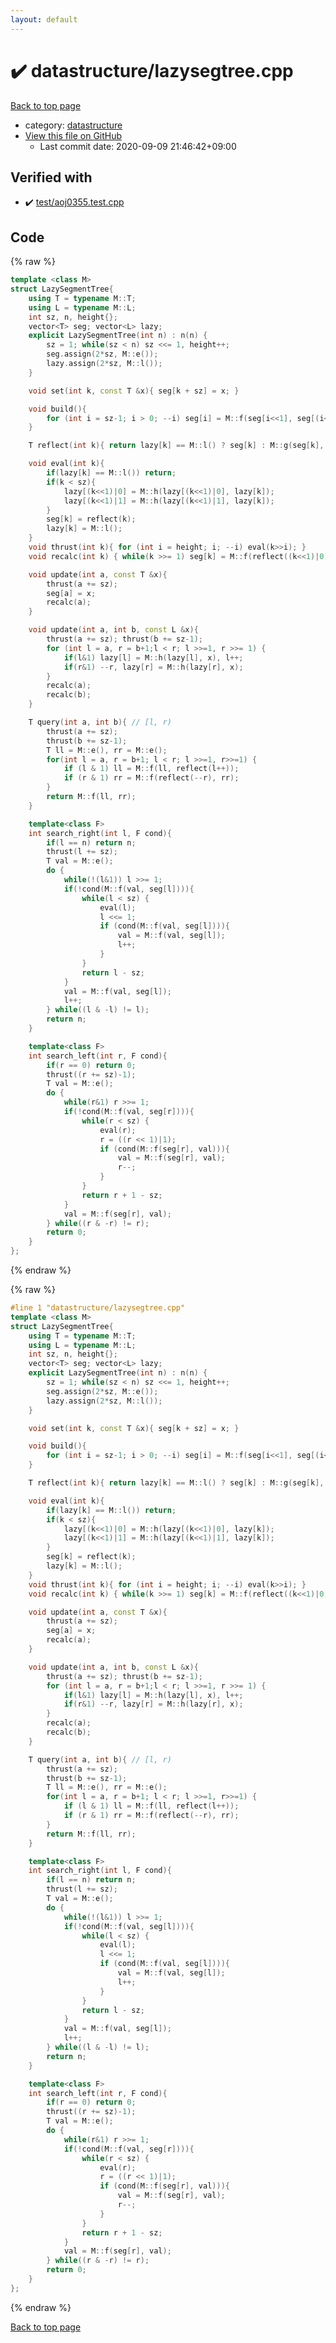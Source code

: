 ```yaml
---
layout: default
---
```


<!-- mathjax config similar to math.stackexchange -->
<script type="text/javascript" async
  src="https://cdnjs.cloudflare.com/ajax/libs/mathjax/2.7.5/MathJax.js?config=TeX-MML-AM_CHTML">
</script>
<script type="text/x-mathjax-config">
  MathJax.Hub.Config({
    TeX: { equationNumbers: { autoNumber: "AMS" }},
    tex2jax: {
      inlineMath: [ ['$','$'] ],
      processEscapes: true
    },
    "HTML-CSS": { matchFontHeight: false },
    displayAlign: "left",
    displayIndent: "2em"
  });
</script>

<script type="text/javascript" src="https://cdnjs.cloudflare.com/ajax/libs/jquery/3.4.1/jquery.min.js"></script>
<script src="https://cdn.jsdelivr.net/npm/jquery-balloon-js@1.1.2/jquery.balloon.min.js" integrity="sha256-ZEYs9VrgAeNuPvs15E39OsyOJaIkXEEt10fzxJ20+2I=" crossorigin="anonymous"></script>
<script type="text/javascript" src="../../assets/js/copy-button.js"></script>
<link rel="stylesheet" href="../../assets/css/copy-button.css" />


# :heavy_check_mark: datastructure/lazysegtree.cpp

<a href="../../index.html">Back to top page</a>

* category: <a href="../../index.html#8dc87745f885a4cc532acd7b15b8b5fe">datastructure</a>
* <a href="{{ site.github.repository_url }}/blob/master/datastructure/lazysegtree.cpp">View this file on GitHub</a>
    - Last commit date: 2020-09-09 21:46:42+09:00




## Verified with

* :heavy_check_mark: <a href="../../verify/test/aoj0355.test.cpp.html">test/aoj0355.test.cpp</a>


## Code

<a id="unbundled"></a>
{% raw %}
```cpp
template <class M>
struct LazySegmentTree{
    using T = typename M::T;
    using L = typename M::L;
    int sz, n, height{};
    vector<T> seg; vector<L> lazy;
    explicit LazySegmentTree(int n) : n(n) {
        sz = 1; while(sz < n) sz <<= 1, height++;
        seg.assign(2*sz, M::e());
        lazy.assign(2*sz, M::l());
    }

    void set(int k, const T &x){ seg[k + sz] = x; }

    void build(){
        for (int i = sz-1; i > 0; --i) seg[i] = M::f(seg[i<<1], seg[(i<<1)|1]);
    }

    T reflect(int k){ return lazy[k] == M::l() ? seg[k] : M::g(seg[k], lazy[k]); }

    void eval(int k){
        if(lazy[k] == M::l()) return;
        if(k < sz){
            lazy[(k<<1)|0] = M::h(lazy[(k<<1)|0], lazy[k]);
            lazy[(k<<1)|1] = M::h(lazy[(k<<1)|1], lazy[k]);
        }
        seg[k] = reflect(k);
        lazy[k] = M::l();
    }
    void thrust(int k){ for (int i = height; i; --i) eval(k>>i); }
    void recalc(int k) { while(k >>= 1) seg[k] = M::f(reflect((k<<1)|0), reflect((k<<1)|1));}

    void update(int a, const T &x){
        thrust(a += sz);
        seg[a] = x;
        recalc(a);
    }

    void update(int a, int b, const L &x){
        thrust(a += sz); thrust(b += sz-1);
        for (int l = a, r = b+1;l < r; l >>=1, r >>= 1) {
            if(l&1) lazy[l] = M::h(lazy[l], x), l++;
            if(r&1) --r, lazy[r] = M::h(lazy[r], x);
        }
        recalc(a);
        recalc(b);
    }

    T query(int a, int b){ // [l, r)
        thrust(a += sz);
        thrust(b += sz-1);
        T ll = M::e(), rr = M::e();
        for(int l = a, r = b+1; l < r; l >>=1, r>>=1) {
            if (l & 1) ll = M::f(ll, reflect(l++));
            if (r & 1) rr = M::f(reflect(--r), rr);
        }
        return M::f(ll, rr);
    }

    template<class F>
    int search_right(int l, F cond){
        if(l == n) return n;
        thrust(l += sz);
        T val = M::e();
        do {
            while(!(l&1)) l >>= 1;
            if(!cond(M::f(val, seg[l]))){
                while(l < sz) {
                    eval(l);
                    l <<= 1;
                    if (cond(M::f(val, seg[l]))){
                        val = M::f(val, seg[l]);
                        l++;
                    }
                }
                return l - sz;
            }
            val = M::f(val, seg[l]);
            l++;
        } while((l & -l) != l);
        return n;
    }

    template<class F>
    int search_left(int r, F cond){
        if(r == 0) return 0;
        thrust((r += sz)-1);
        T val = M::e();
        do {
            while(r&1) r >>= 1;
            if(!cond(M::f(val, seg[r]))){
                while(r < sz) {
                    eval(r);
                    r = ((r << 1)|1);
                    if (cond(M::f(seg[r], val))){
                        val = M::f(seg[r], val);
                        r--;
                    }
                }
                return r + 1 - sz;
            }
            val = M::f(seg[r], val);
        } while((r & -r) != r);
        return 0;
    }
};

```
{% endraw %}

<a id="bundled"></a>
{% raw %}
```cpp
#line 1 "datastructure/lazysegtree.cpp"
template <class M>
struct LazySegmentTree{
    using T = typename M::T;
    using L = typename M::L;
    int sz, n, height{};
    vector<T> seg; vector<L> lazy;
    explicit LazySegmentTree(int n) : n(n) {
        sz = 1; while(sz < n) sz <<= 1, height++;
        seg.assign(2*sz, M::e());
        lazy.assign(2*sz, M::l());
    }

    void set(int k, const T &x){ seg[k + sz] = x; }

    void build(){
        for (int i = sz-1; i > 0; --i) seg[i] = M::f(seg[i<<1], seg[(i<<1)|1]);
    }

    T reflect(int k){ return lazy[k] == M::l() ? seg[k] : M::g(seg[k], lazy[k]); }

    void eval(int k){
        if(lazy[k] == M::l()) return;
        if(k < sz){
            lazy[(k<<1)|0] = M::h(lazy[(k<<1)|0], lazy[k]);
            lazy[(k<<1)|1] = M::h(lazy[(k<<1)|1], lazy[k]);
        }
        seg[k] = reflect(k);
        lazy[k] = M::l();
    }
    void thrust(int k){ for (int i = height; i; --i) eval(k>>i); }
    void recalc(int k) { while(k >>= 1) seg[k] = M::f(reflect((k<<1)|0), reflect((k<<1)|1));}

    void update(int a, const T &x){
        thrust(a += sz);
        seg[a] = x;
        recalc(a);
    }

    void update(int a, int b, const L &x){
        thrust(a += sz); thrust(b += sz-1);
        for (int l = a, r = b+1;l < r; l >>=1, r >>= 1) {
            if(l&1) lazy[l] = M::h(lazy[l], x), l++;
            if(r&1) --r, lazy[r] = M::h(lazy[r], x);
        }
        recalc(a);
        recalc(b);
    }

    T query(int a, int b){ // [l, r)
        thrust(a += sz);
        thrust(b += sz-1);
        T ll = M::e(), rr = M::e();
        for(int l = a, r = b+1; l < r; l >>=1, r>>=1) {
            if (l & 1) ll = M::f(ll, reflect(l++));
            if (r & 1) rr = M::f(reflect(--r), rr);
        }
        return M::f(ll, rr);
    }

    template<class F>
    int search_right(int l, F cond){
        if(l == n) return n;
        thrust(l += sz);
        T val = M::e();
        do {
            while(!(l&1)) l >>= 1;
            if(!cond(M::f(val, seg[l]))){
                while(l < sz) {
                    eval(l);
                    l <<= 1;
                    if (cond(M::f(val, seg[l]))){
                        val = M::f(val, seg[l]);
                        l++;
                    }
                }
                return l - sz;
            }
            val = M::f(val, seg[l]);
            l++;
        } while((l & -l) != l);
        return n;
    }

    template<class F>
    int search_left(int r, F cond){
        if(r == 0) return 0;
        thrust((r += sz)-1);
        T val = M::e();
        do {
            while(r&1) r >>= 1;
            if(!cond(M::f(val, seg[r]))){
                while(r < sz) {
                    eval(r);
                    r = ((r << 1)|1);
                    if (cond(M::f(seg[r], val))){
                        val = M::f(seg[r], val);
                        r--;
                    }
                }
                return r + 1 - sz;
            }
            val = M::f(seg[r], val);
        } while((r & -r) != r);
        return 0;
    }
};

```
{% endraw %}

<a href="../../index.html">Back to top page</a>

